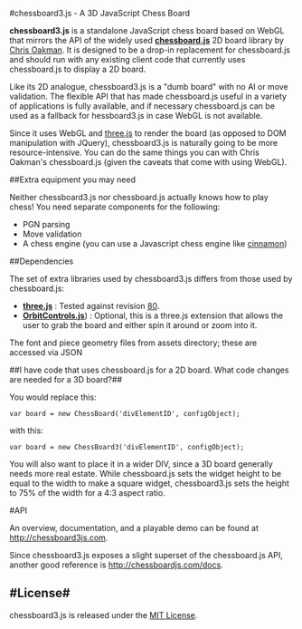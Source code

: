 #chessboard3.js - A 3D JavaScript Chess Board

**chessboard3.js** is a standalone JavaScript chess board based on WebGL that mirrors the API of the widely used __[chessboard.js](www.chessboardjs.com)__ 2D board library by [Chris Oakman](https://github.com/oakmac/chessboardjs). It is designed to be a drop-in replacement for chessboard.js and should run with any existing client code that currently uses chessboard.js to display a 2D board.

Like its 2D analogue, chessboard3.js is a "dumb board" with no AI or move validation. The flexible API that has made chessboard.js useful in a variety of applications is fully available, and if necessary chessboard.js can be used as a fallback for hessboard3.js in case WebGL is not available.

Since it uses WebGL and [three.js](www.threejs.org) to render the board (as opposed to DOM manipulation with JQuery), chessboard3.js is naturally going to be more resource-intensive.
You can do the same things you can with Chris Oakman's chessboard.js (given the caveats that come with using WebGL).

##Extra equipment you may need

Neither chessboard3.js nor chessboard.js actually knows how to play chess! You need separate components for the following:

+ PGN parsing
+ Move validation
+ A chess engine (you can use a Javascript chess engine like [cinnamon](http://cinnamonchess.altervista.org/))

##Dependencies

The set of extra libraries used by chessboard3.js differs from those used by chessboard.js:

- [**three.js**](threejs.org) : Tested against revision [80](https://github.com/mrdoob/three.js/releases/tag/r80).
- [**OrbitControls.js**](https://github.com/mrdoob/three.js/tree/master/examples/js/controls)) : Optional, this is a three.js extension that allows the user to grab the board and either spin it around or zoom into it.

The font and piece geometry files from assets directory; these are accessed via JSON

##I have code that uses chessboard.js for a 2D board. What code changes are needed for a 3D board?##

You would replace this:

```
var board = new ChessBoard('divElementID', configObject);
```

with this:

```
var board = new ChessBoard3('divElementID', configObject);
```

You will also want to place it in a wider DIV, since a 3D board generally needs more real estate. While chessboard.js sets the widget height to be equal to the width to make a square widget, chessboard3.js sets the height to 75% of the width for a 4:3 aspect ratio.


#API

An overview, documentation, and a playable demo can be found at <http://chessboard3js.com>.

Since chessboard3.js exposes a slight superset of the chessboard.js API, another good reference is <http://chessboardjs.com/docs>.


#License#
--------------------------------------

chessboard3.js is released under the [MIT License](https://github.com/jtiscione/chessboard3js/blob/master/LICENSE).